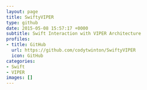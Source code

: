 ```yaml
---
layout: page
title: SwiftyVIPER
type: github
date: 2015-05-08 15:57:17 +0000
subtitle: Swift Interaction with VIPER Architecture
profiles:
- title: GitHub
  url: https://github.com/codytwinton/SwiftyVIPER
  icon: GitHub
categories:
- Swift
- VIPER
images: []
---
```

